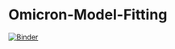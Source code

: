 # Omicron-Model-Fitting

[![Binder](https://mybinder.org/badge_logo.svg)](https://mybinder.org/v2/gh/pasdesc/Omicron-Model-Fitting/main)

